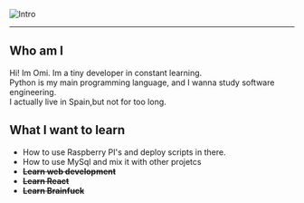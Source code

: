 ![Intro](https://media.discordapp.net/attachments/795316784563224600/870016164317786172/noname.png?width=961&height=190)
____
## Who am I

Hi! Im Omi. Im a tiny developer in constant learning.  
Python is my main programming language, and I wanna study software engineering.  
I actually live in Spain,but not for too long.

## What I want to learn

- How to use Raspberry PI's and deploy scripts in there.
- How to use MySql and mix it with other projetcs
- **~~Learn web development~~**
- **~~Learn React~~**
- **~~Learn Brainfuck~~**
